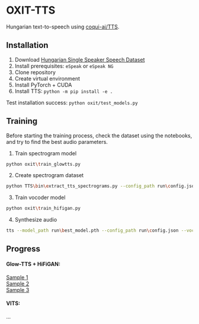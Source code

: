 # OXIT-TTS

Hungarian text-to-speech using [coqui-ai/TTS](https://github.com/coqui-ai/TTS).

## Installation

1. Download [Hungarian Single Speaker Speech Dataset](https://www.kaggle.com/datasets/bryanpark/hungarian-single-speaker-speech-dataset)
2. Install prerequisites: `eSpeak` or `eSpeak NG`
3. Clone repository
4. Create virtual environment
5. Install PyTorch + CUDA
6. Install TTS: `python -m pip install -e .`

Test installation success: `python oxit/test_models.py`

## Training

Before starting the training process, check the dataset using the notebooks, and try to find the best audio parameters.

1. Train spectrogram model
```bash
python oxit\train_glowtts.py
```

2. Create spectrogram dataset
```bash
python TTS\bin\extract_tts_spectrograms.py --config_path run\config.json --checkpoint_path run\best_model.pth --output_path datasets\mel
```

3. Train vocoder model
```bash
python oxit\train_hifigan.py
```

4. Synthesize audio
```bash
tts --model_path run\best_model.pth --config_path run\config.json --vocoder_path run\best_model.pth --vocoder_config_path run\config.json --text "Ez egy próba mondat."
```

## Progress

#### Glow-TTS + HiFiGAN:

[Sample 1](samples/glowtts-hifigan1.wav)  
[Sample 2](samples/glowtts-hifigan2.wav)  
[Sample 3](samples/glowtts-hifigan3.wav)  

#### VITS:

...
